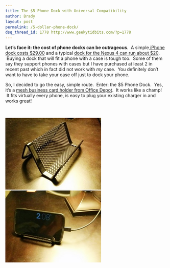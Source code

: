 ```yaml
---
title: The $5 Phone Dock with Universal Compatibility
author: Brady
layout: post
permalink: /5-dollar-phone-dock/
dsq_thread_id: 1778 http://www.geekytidbits.com/?p=1778
---
```

**Let&#8217;s face it: the cost of phone docks can be outrageous**.  A simple<a href="http://store.apple.com/us/product/MC596ZM/B/apple-iphone-4-dock" target="_blank"> iPhone dock costs $29.00</a> and a typical <a href="http://www.amazon.com/RND-Nexus-compatible-without-slim-fit/dp/B00ASQPLOG/ref=br_lf_m_1001095131_1_1_ttl?ie=UTF8&s=wireless&pf_rd_p=1602828162&pf_rd_s=center-3&pf_rd_t=1401&pf_rd_i=1001095131&pf_rd_m=ATVPDKIKX0DER&pf_rd_r=1WTSV0B8Y4SDHDXDE8ZZ" target="_blank">dock for the Nexus 4 can run about $20</a>.  Buying a dock that will fit a phone with a case is tough too.  Some of them say they support phones with cases but I have purchased at least 2 in recent past which in fact did not work with *my* case.  You definitely don&#8217;t want to have to take your case off just to dock your phone.

So, I decided to go the easy, simple route.  Enter: the $5 Phone Dock.  Yes, it&#8217;s a <a href="http://www.officedepot.com/a/products/346429/Office-Depot-Brand-Metro-Mesh-Business/" target="_blank">mesh business card holder from Office Depot</a>.  It works like a champ!  It fits virtually every phone, is easy to plug your existing charger in and works great!


&nbsp;

[<img class="alignnone size-medium wp-image-1785" alt="IMG_20130818_140702" src="/media/IMG_20130818_140702-300x224.jpg" width="300" height="224" />][1][<img class="alignnone size-medium wp-image-1784" alt="IMG_20130818_140847" src="/media/IMG_20130818_140847-300x225.jpg" width="300" height="225" />][2]

&nbsp;

 [1]: /wp-content/uploads/IMG_20130818_140702.jpg
 [2]: /wp-content/uploads/IMG_20130818_140847.jpg
